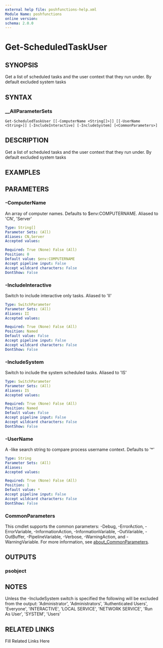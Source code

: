 ```yaml
---
external help file: poshfunctions-help.xml
Module Name: poshfunctions
online version: 
schema: 2.0.0
---
```


# Get-ScheduledTaskUser

## SYNOPSIS

Get a list of scheduled tasks and the user context that they run under. By default excluded system tasks

## SYNTAX

### __AllParameterSets

```
Get-ScheduledTaskUser [[-ComputerName <String[]>]] [[-UserName <String>]] [-IncludeInteractive] [-IncludeSystem] [<CommonParameters>]
```

## DESCRIPTION

Get a list of scheduled tasks and the user context that they run under.
By default excluded system tasks


## EXAMPLES


## PARAMETERS

### -ComputerName

An array of computer names.
Defaults to $env:COMPUTERNAME.
Aliased to 'CN', 'Server'

```yaml
Type: String[]
Parameter Sets: (All)
Aliases: CN,Server
Accepted values: 

Required: True (None) False (All)
Position: 0
Default value: $env:COMPUTERNAME
Accept pipeline input: False
Accept wildcard characters: False
DontShow: False
```

### -IncludeInteractive

Switch to include interactive only tasks.
Aliased to 'II'

```yaml
Type: SwitchParameter
Parameter Sets: (All)
Aliases: II
Accepted values: 

Required: True (None) False (All)
Position: Named
Default value: False
Accept pipeline input: False
Accept wildcard characters: False
DontShow: False
```

### -IncludeSystem

Switch to include the system scheduled tasks.
Aliased to 'IS'

```yaml
Type: SwitchParameter
Parameter Sets: (All)
Aliases: IS
Accepted values: 

Required: True (None) False (All)
Position: Named
Default value: False
Accept pipeline input: False
Accept wildcard characters: False
DontShow: False
```

### -UserName

A -like search string to compare process username context.
Defaults to '*'

```yaml
Type: String
Parameter Sets: (All)
Aliases: 
Accepted values: 

Required: True (None) False (All)
Position: 1
Default value: *
Accept pipeline input: False
Accept wildcard characters: False
DontShow: False
```


### CommonParameters

This cmdlet supports the common parameters: -Debug, -ErrorAction, -ErrorVariable, -InformationAction, -InformationVariable, -OutVariable, -OutBuffer, -PipelineVariable, -Verbose, -WarningAction, and -WarningVariable. For more information, see [about_CommonParameters](http://go.microsoft.com/fwlink/?LinkID=113216).

## OUTPUTS

### psobject



## NOTES

Unless the -IncludeSystem switch is specified the following will be excluded from the output:
    'Administrator',
    'Administrators',
    'Authenticated Users',
    'Everyone',
    'INTERACTIVE',
    'LOCAL SERVICE',
    'NETWORK SERVICE',
    'Run As User',
    'SYSTEM',
    'Users'


## RELATED LINKS

Fill Related Links Here

